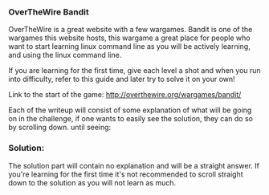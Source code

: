### OverTheWire Bandit

OverTheWire is a great website with a few wargames. Bandit is one of the wargames this website hosts, this wargame 
a great place for people who want to start learning linux command line as you will be actively learning, and using the linux command line.

If you are learning for the first time, give each level a shot and when you run into difficulty, refer to this guide and later try to solve it on your own!

Link to the start of the game: http://overthewire.org/wargames/bandit/

Each of the writeup will consist of some explanation of what will be going on in the challenge, if one wants 
to easily see the solution, they can do so by scrolling down.
until seeing:

### Solution:

The solution part will contain no explanation and will be a straight answer. If you're learning for the
first time it's not recommended to scroll straight down to the solution as you will not learn as much.
